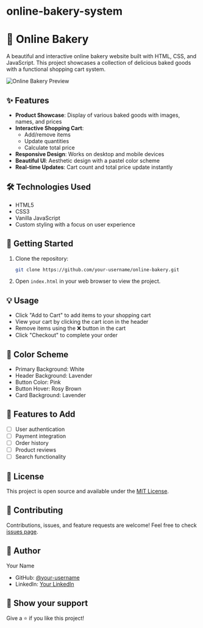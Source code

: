 # online-bakery-system
# 🧁 Online Bakery

A beautiful and interactive online bakery website built with HTML, CSS, and JavaScript. This project showcases a collection of delicious baked goods with a functional shopping cart system.

![Online Bakery Preview](https://images.unsplash.com/photo-1517433670267-08bbd4be890f?w=1200&auto=format&fit=crop&q=80)

## ✨ Features

- **Product Showcase**: Display of various baked goods with images, names, and prices
- **Interactive Shopping Cart**: 
  - Add/remove items
  - Update quantities
  - Calculate total price
- **Responsive Design**: Works on desktop and mobile devices
- **Beautiful UI**: Aesthetic design with a pastel color scheme
- **Real-time Updates**: Cart count and total price update instantly

## 🛠️ Technologies Used

- HTML5
- CSS3
- Vanilla JavaScript
- Custom styling with a focus on user experience

## 🚀 Getting Started

1. Clone the repository:
   ```bash
   git clone https://github.com/your-username/online-bakery.git
   ```

2. Open `index.html` in your web browser to view the project.

## 💡 Usage

- Click "Add to Cart" to add items to your shopping cart
- View your cart by clicking the cart icon in the header
- Remove items using the ❌ button in the cart
- Click "Checkout" to complete your order

## 🎨 Color Scheme

- Primary Background: White
- Header Background: Lavender
- Button Color: Pink
- Button Hover: Rosy Brown
- Card Background: Lavender

## 📱 Features to Add

- [ ] User authentication
- [ ] Payment integration
- [ ] Order history
- [ ] Product reviews
- [ ] Search functionality

## 📝 License

This project is open source and available under the [MIT License](LICENSE).

## 🤝 Contributing

Contributions, issues, and feature requests are welcome! Feel free to check [issues page](https://github.com/your-username/online-bakery/issues).

## 👥 Author

Your Name
- GitHub: [@your-username](https://github.com/your-username)
- LinkedIn: [Your LinkedIn](https://linkedin.com/in/your-profile)

## 🌟 Show your support

Give a ⭐️ if you like this project!
